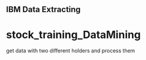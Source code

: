 ## IBM Data Extracting
# stock_training_DataMining
get data with two different holders and process them
